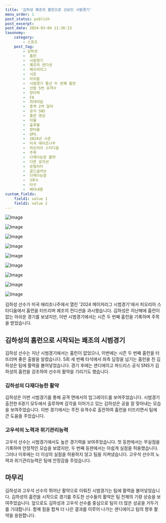 ```yaml
---
title: '김하성 쾌조의 홈런으로 선보인 시범경기'
menu_order: 1
post_status: publish
post_excerpt: 
post_date: 2024-03-04 11:36:13
taxonomy:
    category:
        - 스포츠
    post_tag:
        - 김하성
        -  홈런
        -  시범경기
        -  쾌조의 컨디션
        -  메이저리그
        -  시즌
        -  아쉬움
        -  시범경기 통산 두 번째 홈런
        -  선발 5번 유격수
        -  장타력
        -  FA
        -  최대어임
        -  총액 2억 달러
        -  공식 SNS
        -  홈런 영상
        -  타율
        -  출루율
        -  장타율
        -  OPS
        -  2024년 시즌
        -  미국 애리조나주
        -  피오리아 스타디움
        -  주목
        -  다재다능한 활약
        -  다른 포지션
        -  유틸리티
        -  골드글러브
        -  다재다능함
        -  3루수
        -  타구
        -  메타내용
custom_fields:
    field1: value 1
    field2: value 2
---
```


![Image](https://imgnews.pstatic.net/image/477/2024/03/04/0000476704_001_20240304080702021.jpg?type=w647)

![Image](https://imgnews.pstatic.net/image/477/2024/03/04/0000476704_002_20240304080702086.jpg?type=w647)

![Image](https://imgnews.pstatic.net/image/477/2024/03/04/0000476704_003_20240304080702124.jpg?type=w647)

![Image](https://imgnews.pstatic.net/image/477/2024/03/04/0000476704_004_20240304080702161.jpg?type=w647)

![Image](https://imgnews.pstatic.net/image/477/2024/03/04/0000476704_005_20240304080702198.jpg?type=w647)

![Image](https://imgnews.pstatic.net/image/477/2024/03/04/0000476704_006_20240304080702236.jpg?type=w647)

![Image](https://imgnews.pstatic.net/image/477/2024/03/04/0000476704_007_20240304080702273.jpg?type=w647)

![Image](https://imgnews.pstatic.net/image/477/2024/03/04/0000476704_008_20240304080702306.jpg?type=w647)

![Image](https://imgnews.pstatic.net/image/477/2024/03/04/0000476704_009_20240304080702340.jpg?type=w647)

김하성 선수가 미국 애리조나주에서 열린 '2024 메이저리그 시범경기'에서 피오리아 스타디움에서 홈런을 터뜨리며 쾌조의 컨디션을 과시했습니다. 김하성은 지난해에 홈런이 없는 아쉬운 경기를 보냈지만, 이번 시범경기에서는 시즌 두 번째 홈런을 기록하며 주목을 받았습니다. 
## 김하성의 홈런으로 시작되는 쾌조의 시범경기
김하성 선수는 지난 시범경기에서는 홈런이 없었으나, 이번에는 시즌 두 번째 홈런을 터뜨리며 좋은 출발을 알렸습니다. 5회 세 번째 타석에서 좌측 담장을 넘기는 홈런을 친 김하성은 팀에 활력을 불어넣었습니다. 경기 후에는 샌디에이고 파드리스 공식 SNS가 김하성의 홈런을 강조하여 선수의 활약을 기리기도 했습니다.
### 김하성의 다재다능한 활약
김하성은 이번 시범경기를 통해 공격 면에서의 업그레이드를 보여주었습니다. 시범경기 출전한 6경기 모두에서 출루하며 감각을 이어가고 있는 김하성은 공을 잘 맞아내는 모습을 보여주었습니다. 이번 경기에서는 주전 유격수로 출전하여 홈런을 터뜨리면서 팀에 큰 도움을 주었습니다.
### 고우석의 노력과 위기관리능력
고우석 선수는 시범경기에서도 높은 경기력을 보여주었습니다. 첫 등판에서는 무실점을 기록하며 안정적인 모습을 보였지만, 두 번째 등판에서는 아쉽게 실점을 허용했습니다. 그러나 이후에는 더 이상의 실점을 허용하지 않고 팀을 지켜냈습니다. 고우석 선수의 노력과 위기관리능력은 팀에 안정감을 주었습니다.
## 마무리
김하성과 고우석 선수의 뛰어난 활약으로 이뤄진 시범경기는 팀에 활력을 불어넣었습니다. 김하성의 홈런을 시작으로 경기를 주도한 선수들의 활약은 팀 전체의 기량 상승을 보여주었습니다. 앞으로도 김하성과 고우석 선수를 중심으로 팀이 더 많은 성공을 거두기를 기대합니다. 함께 힘을 합쳐 더 나은 결과를 이루어 나가는 샌디에이고 팀의 향후 활약을 응원합니다.
